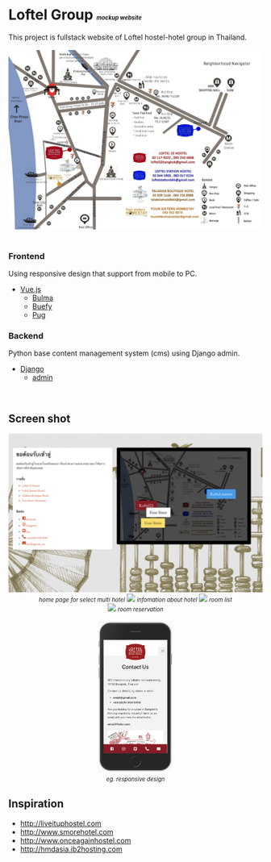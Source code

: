 # Loftel Group <em>mockup website</em>

This project is fullstack website of Loftel hostel-hotel group in Thailand.
<br/> <br/>
<img src='screenshot/map.jpg'>
<br/> <br/>

### Frontend

Using responsive design that support from mobile to PC.

- [Vue.js](https://vuejs.org)
  - [Bulma](https://bulma.io)
  - [Buefy](https://buefy.github.io)
  - [Pug](https://pugjs.org)

### Backend

Python base content management system (cms) using Django admin.

- [Django](https://www.djangoproject.com/)
  - [admin](https://docs.djangoproject.com/en/2.1/ref/contrib/admin/)

<br/>

## Screen shot

<p align="center">
  <img src='screenshot/1.png'>
  <em>home page for select multi hotel</em>
  <img src='screenshot/2.png'>
  <em>infomation about hotel</em>
  <img src='screenshot/4.png'>
  <em>room list</em> <br/>
  <img src='screenshot/5.png'>
  <em>room reservation</em> <br/> <br/>
  <img src='screenshot/3.png' height='300px'> <br/>
  <em>eg. responsive design</em> 
  <style>
    em {
      font-size: 0.7rem;
    }
  </style>
</p>

## Inspiration

- http://liveituphostel.com
- http://www.smorehotel.com
- http://www.onceagainhostel.com
- http://hmdasia.ib2hosting.com

<!-- ![][img1] -->

[img1]: screenshot/1.png
[img2]: screenshot/2.png
[img3]: screenshot/3.png
[img4]: screenshot/4.png
